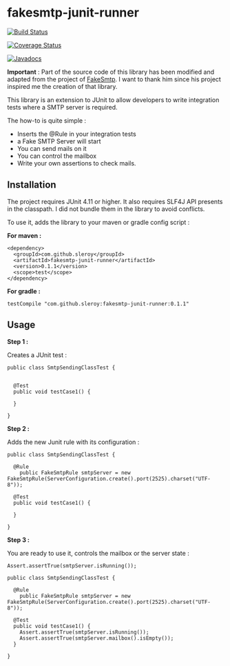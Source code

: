 # fakesmtp-junit-runner

[![Build Status](https://travis-ci.org/sleroy/fakesmtp-junit-runner.svg?branch=master)](https://travis-ci.org/sleroy/fakesmtp-junit-runner)

[![Coverage Status](https://coveralls.io/repos/sleroy/fakesmtp-junit-runner/badge.svg?branch=master&service=github)](https://coveralls.io/github/sleroy/fakesmtp-junit-runner?branch=master)

[![Javadocs](https://www.javadoc.io/badge/sleroy/fakesmtp-junit-runner.svg)](https://www.javadoc.io/doc/sleroy/fakesmtp-junit-runner)


**Important** : Part of the source code of this library has been modified and adapted from the project of [FakeSmtp](https://github.com/Nilhcem/FakeSMTP). I want to thank him since his project inspired me the creation of that library.

This library is an extension to JUnit to allow developers to write integration tests where a SMTP server is required.

The how-to is quite simple :

* Inserts the @Rule in your integration tests
* a Fake SMTP Server will start
* You can send mails on it
* You can control the mailbox 
* Write your own assertions to check mails.

## Installation

The project requires JUnit 4.11 or higher. It also requires SLF4J API presents in the classpath. I did not bundle them in the library to avoid conflicts.

To use it, adds the library to your maven or gradle config script :

**For maven :**

```
<dependency>
  <groupId>com.github.sleroy</groupId>
  <artifactId>fakesmtp-junit-runner</artifactId>
  <version>0.1.1</version>
  <scope>test</scope>
</dependency>
```

**For gradle :**

```
testCompile "com.github.sleroy:fakesmtp-junit-runner:0.1.1"
```

## Usage

**Step 1 :**

Creates a JUnit test :

```
public class SmtpSendingClassTest {


  @Test
  public void testCase1() {

  }

}
```

**Step 2 :**

Adds the new Junit rule with its configuration :

```
public class SmtpSendingClassTest {

  @Rule
	public FakeSmtpRule smtpServer = new FakeSmtpRule(ServerConfiguration.create().port(2525).charset("UTF-8"));

  @Test
  public void testCase1() {

  }

}
```

**Step 3 :**

You are ready to use it, controls the mailbox or the server state :

```
Assert.assertTrue(smtpServer.isRunning());
```

```
public class SmtpSendingClassTest {

  @Rule
	public FakeSmtpRule smtpServer = new FakeSmtpRule(ServerConfiguration.create().port(2525).charset("UTF-8"));

  @Test
  public void testCase1() {
    Assert.assertTrue(smtpServer.isRunning());
    Assert.assertTrue(smtpServer.mailbox().isEmpty());
  }

}
```

